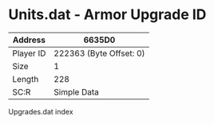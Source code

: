#  Units.dat - Armor Upgrade ID
Address   | 6635D0
----------|-------------
Player ID | 222363 (Byte Offset: 0)
Size 	  | 1
Length 	  | 228
SC:R      | Simple Data

Upgrades.dat index
